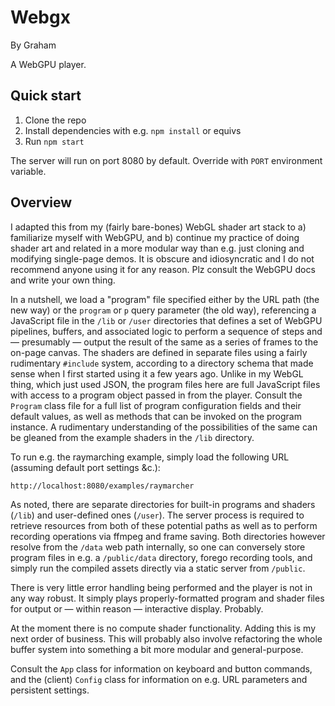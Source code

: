 Webgx
=========
By Graham

A WebGPU player.

## Quick start

1. Clone the repo
2. Install dependencies with e.g. `npm install` or equivs
3. Run `npm start`

The server will run on port 8080 by default. Override with `PORT` environment variable.

## Overview

I adapted this from my (fairly bare-bones) WebGL shader art stack to a) familiarize myself with WebGPU, and b) continue my practice of doing shader art and related in a more modular way than e.g. just cloning and modifying single-page demos. It is obscure and idiosyncratic and I do not recommend anyone using it for any reason. Plz consult the WebGPU docs and write your own thing.

In a nutshell, we load a "program" file specified either by the URL path (the new way) or the `program` or `p` query parameter (the old way), referencing a JavaScript file in the `/lib` or `/user` directories that defines a set of WebGPU pipelines, buffers, and associated logic to perform a sequence of steps and &mdash; presumably &mdash; output the result of the same as a series of frames to the on-page canvas. The shaders are defined in separate files using a fairly rudimentary `#include` system, according to a directory schema that made sense when I first started using it a few years ago. Unlike in my WebGL thing, which just used JSON, the program files here are full JavaScript files  with access to a program object passed in from the player. Consult the `Program` class file for a full list of program configuration fields and their default values, as well as methods that can be invoked on the program instance. A rudimentary understanding of the possibilities of the same can be gleaned from the example shaders in the `/lib` directory.

To run e.g. the raymarching example, simply load the following URL (assuming default port settings &c.):

```http://localhost:8080/examples/raymarcher```

As noted, there are separate directories for built-in programs and shaders (`/lib`) and user-defined ones (`/user`). The server process is required to retrieve resources from both of these potential paths as well as to perform recording operations via ffmpeg and frame saving. Both directories however resolve from the `/data` web path internally, so one can conversely store program files in e.g. a `/public/data` directory, forego recording tools, and simply run the compiled assets directly via a static server from `/public`.

There is very little error handling being performed and the player is not in any way robust. It simply plays properly-formatted program and shader files for output or &mdash; within reason &mdash; interactive display. Probably.

At the moment there is no compute shader functionality. Adding this is my next order of business. This will probably also involve refactoring the whole buffer system into something a bit more modular and general-purpose.

Consult the `App` class for information on keyboard and button commands, and the (client) `Config` class for information on e.g. URL parameters and persistent settings.
